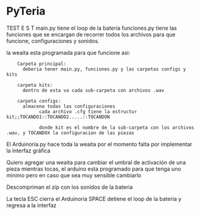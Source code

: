 # PyTeria

TEST
E
S
T
 main.py tiene el loop de la bateria 
 funciones.py tiene las funciones que se encargan de recorrer todos los archivos para que funcione, configuraciones y sonidos.

la weaita esta programada para que funcione asi:

        Carpeta principal:
          deberia tener main.py, funciones.py y las carpetas configs y kits

        carpeta kits:
          dentro de esta va cada sub-carpeta con archivos .wav

        carpeta configs:
          almacena todas las configuraciones
                cada archivo .cfg tiene la estructur kit;;TOCANDO1::TOCANDO2.....::TOCANDON
                
                donde kit es el nombre de la sub-carpeta con los archivos .wav, y TOCANDOX la configuracion de las piezas



El Arduinoria.py hace toda la weaita por el momento falta por implementar la interfaz gráfica

Quiero agregar una weaita para cambiar el umbral de activación de una pieza mientras tocas, el arduino esta programado para que tenga uno minimo pero en caso que sea muy sensible cambiarlo

Descompriman el zip con los sonidos de la bateria

La tecla ESC cierra el Arduinoria
SPACE detiene el loop de la bateria y regresa a la interfaz
